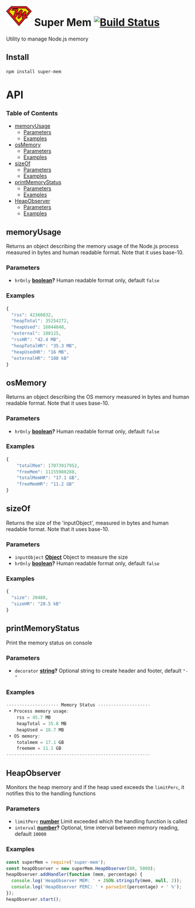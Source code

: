 # ![super-mem](docs/super-mem.png) Super Mem [![Build Status](https://travis-ci.org/deltavi/super-mem.svg?branch=master)](https://travis-ci.org/deltavi/super-mem)

Utility to manage Node.js memory

## Install

    npm install super-mem

# API

<!-- Generated by documentation.js. Update this documentation by updating the source code. -->

### Table of Contents

-   [memoryUsage](#memoryusage)
    -   [Parameters](#parameters)
    -   [Examples](#examples)
-   [osMemory](#osmemory)
    -   [Parameters](#parameters-1)
    -   [Examples](#examples-1)
-   [sizeOf](#sizeof)
    -   [Parameters](#parameters-2)
    -   [Examples](#examples-2)
-   [printMemoryStatus](#printmemorystatus)
    -   [Parameters](#parameters-3)
    -   [Examples](#examples-3)
-   [HeapObserver](#heapobserver)
    -   [Parameters](#parameters-4)
    -   [Examples](#examples-4)

## memoryUsage

Returns an object describing the memory usage of the Node.js process measured in bytes and human readable format.
Note that it uses base-10.

### Parameters

-   `hrOnly` **[boolean](https://developer.mozilla.org/docs/Web/JavaScript/Reference/Global_Objects/Boolean)?** Human readable format only, default `false`

### Examples

```javascript
{
  "rss": 42360832,
  "heapTotal": 35254272,
  "heapUsed": 16044848,
  "external": 108125,
  "rssHR": "42.4 MB",
  "heapTotalHR": "35.3 MB",
  "heapUsedHR": "16 MB",
  "externalHR": "108 kB"
}
```

## osMemory

Returns an object describing the OS memory measured in bytes and human readable format.
Note that it uses base-10.

### Parameters

-   `hrOnly` **[boolean](https://developer.mozilla.org/docs/Web/JavaScript/Reference/Global_Objects/Boolean)?** Human readable format only, default `false`

### Examples

```javascript
{
    "totalMem": 17073917952,
    "freeMem": 11155980288,
    "totalMemHR": "17.1 GB",
    "freeMemHR": "11.2 GB"
}
```

## sizeOf

Returns the size of the 'inputObject', measured in bytes and human readable format.
Note that it uses base-10.

### Parameters

-   `inputObject` **[Object](https://developer.mozilla.org/docs/Web/JavaScript/Reference/Global_Objects/Object)** Object to measure the size
-   `hrOnly` **[boolean](https://developer.mozilla.org/docs/Web/JavaScript/Reference/Global_Objects/Boolean)?** Human readable format only, default `false`

### Examples

```javascript
{
  "size": 20488,
  "sizeHR": "20.5 kB"
}
```

## printMemoryStatus

Print the memory status on console

### Parameters

-   `decorator` **[string](https://developer.mozilla.org/docs/Web/JavaScript/Reference/Global_Objects/String)?** Optional string to create header and footer, default `"-"`

### Examples

```javascript
-------------------- Memory Status --------------------
 • Process memory usage:
    rss = 45.7 MB
    heapTotal = 35.8 MB
    heapUsed = 18.7 MB
 • OS memory:
    totalmem = 17.1 GB
    freemem = 11.1 GB
-------------------------------------------------------
```

## HeapObserver

Monitors the heap memory and if the heap used exceeds the `limitPerc`, it notifies this to the handling functions

### Parameters

-   `limitPerc` **[number](https://developer.mozilla.org/docs/Web/JavaScript/Reference/Global_Objects/Number)** Limit exceeded which the handling function is called
-   `interval` **[number](https://developer.mozilla.org/docs/Web/JavaScript/Reference/Global_Objects/Number)?** Optional, time interval between memory reading, default `10000`

### Examples

```javascript
const superMem = require('super-mem');
const heapObserver = new superMem.HeapObserver(80, 5000);
heapObserver.addHandler(function (mem, percentage) {
  console.log('HeapObserver MEM: ' + JSON.stringify(mem, null, 2));
  console.log('HeapObserver PERC: ' + parseInt(percentage) + ' %');
});
heapObserver.start();
```
